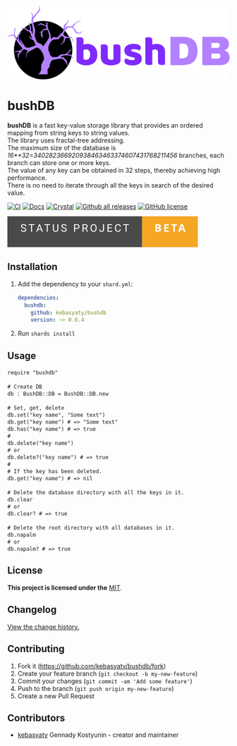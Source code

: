 [![Logo](https://github.com/kebasyaty/bushdb/raw/v0/logo/logo.svg "Logo")](https://github.com/kebasyaty/bushdb "Logo")

# bushDB

**bushDB** is a fast key-value storage library that provides an ordered mapping from string keys to string values.
<br>
The library uses fractal-tree addressing.
<br>
The maximum size of the database is _16\*\*32=340282366920938463463374607431768211456_ branches,
each branch can store one or more keys.
<br>
The value of any key can be obtained in 32 steps, thereby achieving high performance.
<br>
There is no need to iterate through all the keys in search of the desired value.

[![CI](https://github.com/kebasyaty/bushdb/workflows/CI/badge.svg)](https://github.com/kebasyaty/bushdb/actions)
[![Docs](https://img.shields.io/badge/docs-available-brightgreen.svg)](https://kebasyaty.github.io/bushdb/)
[![Crystal](https://img.shields.io/badge/crystal-v1.9%2B-red)](https://crystal-lang.org/)
[![Github all releases](https://img.shields.io/github/downloads/kebasyaty/bushdb/total.svg)](https://GitHub.com/kebasyaty/bushdb/releases/)
[![GitHub license](https://badgen.net/github/license/kebasyaty/bushdb)](https://github.com/kebasyaty/bushdb/blob/v0/LICENSE)

<p>
  <a href="https://github.com/kebasyaty/bushdb">
    <img src="https://github.com/kebasyaty/bushdb/raw/v0/pictures/status_project/Status_Project-Beta-.svg"
      alt="Status Project">
  </a>
</p>

## Installation

1. Add the dependency to your `shard.yml`:

   ```yaml
   dependencies:
     bushdb:
       github: kebasyaty/bushdb
       version: ~> 0.6.4
   ```

2. Run `shards install`

## Usage

```crystal
require "bushdb"

# Create DB
db : BushDB::DB = BushDB::DB.new

# Set, get, delete
db.set("key name", "Some text")
db.get("key name") # => "Some text"
db.has("key name") # => true
#
db.delete("key name")
# or
db.delete?("key name") # => true
#
# If the key has been deleted.
db.get("key name") # => nil

# Delete the database directory with all the keys in it.
db.clear
# or
db.clear? # => true

# Delete the root directory with all databases in it.
db.napalm
# or
db.napalm? # => true
```

## License

**This project is licensed under the** [MIT](https://github.com/kebasyaty/bushdb/blob/v0/LICENSE "MIT").

## Changelog

[View the change history.](https://github.com/kebasyaty/bushdb/blob/v0/CHANGELOG.md "View the change history.")

## Contributing

1. Fork it (<https://github.com/kebasyaty/bushdb/fork>)
2. Create your feature branch (`git checkout -b my-new-feature`)
3. Commit your changes (`git commit -am 'Add some feature'`)
4. Push to the branch (`git push origin my-new-feature`)
5. Create a new Pull Request

## Contributors

- [kebasyaty](https://github.com/kebasyaty) Gennady Kostyunin - creator and maintainer

